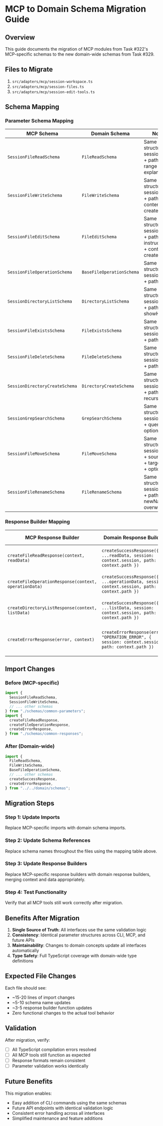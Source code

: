 # MCP to Domain Schema Migration Guide

## Overview

This guide documents the migration of MCP modules from Task #322's MCP-specific schemas to the new domain-wide schemas from Task #329.

## Files to Migrate

1. `src/adapters/mcp/session-workspace.ts`
2. `src/adapters/mcp/session-files.ts`  
3. `src/adapters/mcp/session-edit-tools.ts`

## Schema Mapping

### Parameter Schema Mapping

| MCP Schema | Domain Schema | Notes |
|------------|---------------|--------|
| `SessionFileReadSchema` | `FileReadSchema` | Same structure: sessionName + path + line range + explanation |
| `SessionFileWriteSchema` | `FileWriteSchema` | Same structure: sessionName + path + content + createDirs |
| `SessionFileEditSchema` | `FileEditSchema` | Same structure: sessionName + path + instructions + content + createDirs |
| `SessionFileOperationSchema` | `BaseFileOperationSchema` | Same structure: sessionName + path |
| `SessionDirectoryListSchema` | `DirectoryListSchema` | Same structure: sessionName + path + showHidden |
| `SessionFileExistsSchema` | `FileExistsSchema` | Same structure: sessionName + path |
| `SessionFileDeleteSchema` | `FileDeleteSchema` | Same structure: sessionName + path |
| `SessionDirectoryCreateSchema` | `DirectoryCreateSchema` | Same structure: sessionName + path + recursive |
| `SessionGrepSearchSchema` | `GrepSearchSchema` | Same structure: sessionName + query + options |
| `SessionFileMoveSchema` | `FileMoveSchema` | Same structure: sessionName + sourcePath + targetPath + options |
| `SessionFileRenameSchema` | `FileRenameSchema` | Same structure: sessionName + path + newName + overwrite |

### Response Builder Mapping

| MCP Response Builder | Domain Response Builder | Usage Pattern |
|---------------------|------------------------|---------------|
| `createFileReadResponse(context, readData)` | `createSuccessResponse({ ...readData, session: context.session, path: context.path })` | Merge context and data |
| `createFileOperationResponse(context, operationData)` | `createSuccessResponse({ ...operationData, session: context.session, path: context.path })` | Merge context and data |
| `createDirectoryListResponse(context, listData)` | `createSuccessResponse({ ...listData, session: context.session, path: context.path })` | Merge context and data |
| `createErrorResponse(error, context)` | `createErrorResponse(error, "OPERATION_ERROR", { session: context.session, path: context.path })` | Add error code and details |

## Import Changes

### Before (MCP-specific)
```typescript
import {
  SessionFileReadSchema,
  SessionFileWriteSchema,
  // ... other schemas
} from "./schemas/common-parameters";
import {
  createFileReadResponse,
  createFileOperationResponse,
  createErrorResponse,
} from "./schemas/common-responses";
```

### After (Domain-wide)
```typescript
import {
  FileReadSchema,
  FileWriteSchema,
  BaseFileOperationSchema,
  // ... other schemas
  createSuccessResponse,
  createErrorResponse,
} from "../../domain/schemas";
```

## Migration Steps

### Step 1: Update Imports
Replace MCP-specific imports with domain schema imports.

### Step 2: Update Schema References
Replace schema names throughout the files using the mapping table above.

### Step 3: Update Response Builders
Replace MCP-specific response builders with domain response builders, merging context and data appropriately.

### Step 4: Test Functionality
Verify that all MCP tools still work correctly after migration.

## Benefits After Migration

1. **Single Source of Truth**: All interfaces use the same validation logic
2. **Consistency**: Identical parameter structures across CLI, MCP, and future APIs
3. **Maintainability**: Changes to domain concepts update all interfaces automatically
4. **Type Safety**: Full TypeScript coverage with domain-wide type definitions

## Expected File Changes

Each file should see:
- ~15-20 lines of import changes
- ~5-10 schema name updates
- ~3-5 response builder function updates
- Zero functional changes to the actual tool behavior

## Validation

After migration, verify:
- [ ] All TypeScript compilation errors resolved
- [ ] All MCP tools still function as expected
- [ ] Response formats remain consistent
- [ ] Parameter validation works identically

## Future Benefits

This migration enables:
- Easy addition of CLI commands using the same schemas
- Future API endpoints with identical validation logic
- Consistent error handling across all interfaces
- Simplified maintenance and feature additions 
